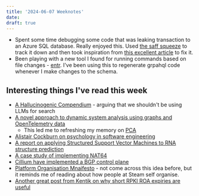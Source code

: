 ```yaml
---
title: '2024-06-07 Weeknotes'
date: 
draft: true
---
```

- Spent some time debugging some code that was leaking transaction to an Azure SQL database. Really enjoyed this. Used [the saff squeeze](https://tidyfirst.substack.com/p/the-saff-squeeze) to track it down and then took inspiration from [this excellent article](https://www.sommarskog.se/error_handling/Part1.html) to fix it.
- Been playing with a new tool I found for running commands based on file changes - [entr](https://github.com/eradman/entr). I've been using this to regenerate grpahql code whenever I make changes to the schema.

## Interesting things I've read this week
- [A Hallucinogenic Compendium](https://cyberneticforests.substack.com/p/a-hallucinogenic-compendium) - arguing that we shouldn't be using LLMs for search
- [A novel approach to dynamic system analysis using graphs and OpenTelemetry data](https://acnsci.org/journal/index.php/jec/article/view/728/734)
  - This led me to refreshing my memory on [PCA](https://en.wikipedia.org/wiki/Principal_component_analysis)
- [Alistair Cockburn on psychology in software engineering](https://web.archive.org/web/20140329203655/http://alistair.cockburn.us/Characterizing+people+as+non-linear,+first-order+components+in+software+development)
- [A report on applying Structured Support Vector Machines to RNA structure prediction](https://media.licdn.com/dms/document/media/D561FAQFOD3mCROBgGA/feedshare-document-pdf-analyzed/0/1716554516389?e=1718236800&v=beta&t=r2byiHiY5OYliuOS-hEBgmPXY5mLfmQXygGsXzFK4Jw)
- [A case study of implementing NAT64](https://ipng.ch/s/articles/2024/05/25/nat64-1.html)
- [Cillium have implemented a BGP control plane](https://docs.cilium.io/en/latest/network/bgp-control-plane/bgp-control-plane-v2/)
- [Platform Organisation Mnaifesto](https://boundaryless.io/blog/platformorgmanifesto/?trk=feed-detail_comments-list_comment-text) - not come across this idea before, but it reminds me of reading about how people at Steam self organise.
- [Another great post from Kentik on why short RPKI ROA expiries are useful](https://www.kentik.com/blog/times-up-how-rpki-roas-perpetually-are-about-to-expire/)
